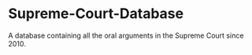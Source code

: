 # Supreme-Court-Database
 A database containing all the oral arguments in the Supreme Court since 2010. 
